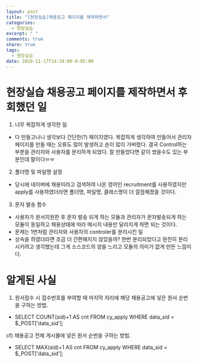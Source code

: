 ```yaml
---
layout: post
title: "[현장실습]채용공고 페이지를 제작하면서"
categories:
  - 현장실습
excerpt: " "
comments: true
share: true
tags:
  - 현장실습
date: 2020-11-17T14:34:00-0:05:00
---
```


# 현장실습 채용공고 페이지를 제작하면서 후회했던 일

1. 너무 복잡하게 생각한 일
- 다 만들고나니 생각보다 간단한(?) 페이지였다. 복잡하게 생각하여 만들어서 관리자페이지를 만들 때는 오류도 많이 발생하고 손이 많이 가버렸다. 결국 Control하는 부분을 관리자와 사용자를 분리하게 되었다. 잘 만들었다면 같이 썼을수도 있는 부분인데 말이다ㅠㅠ

2. 폴더명 및 파일명 설정
- 당시에 네이버에 채용이라고 검색하여 나온 영어인 recruitment를 사용하였지만 apply를 사용하였더라면 폴더명, 파일명, 클래스명이 더 깔끔해졌을 것이다.

3. 문자 발송 함수
- 사용자가 원서지원한 후 문자 발송 되게 하는 모듈과 관리자가 문자발송되게 하는 모듈이 동일하고 채용상태에 따라 메시지 내용만 달라지게 하면 되는 것이다.
- 문제는 1번처럼 관리자와 사용자의 controler를 분리시킨 일
- 상속을 하였더라면 조금 더 간편해지지 않았을까? 한번 분리되었다고 완전히 분리시키려고 생각했는데 그게 소스코드의 양을 느리고 모듈의 의미가 없게 만든 느낌이다.

# 알게된 사실

1. 원서접수 시 접수번호를 부여할 때 마지막 자리에 해당 채용공고에 넣은 원서 순번을 구하는 방법.
- SELECT COUNT(sid)+1 AS cnt FROM cy_apply WHERE data_sid = $_POST['data_sid']; 

cf) 채용공고 전체 게시물에 넣은 원서 순번을 구하는 방법.
- SELECT MAX(sid)+1 AS cnt FROM cy_apply WHERE data_sid = $_POST['data_sid']; 